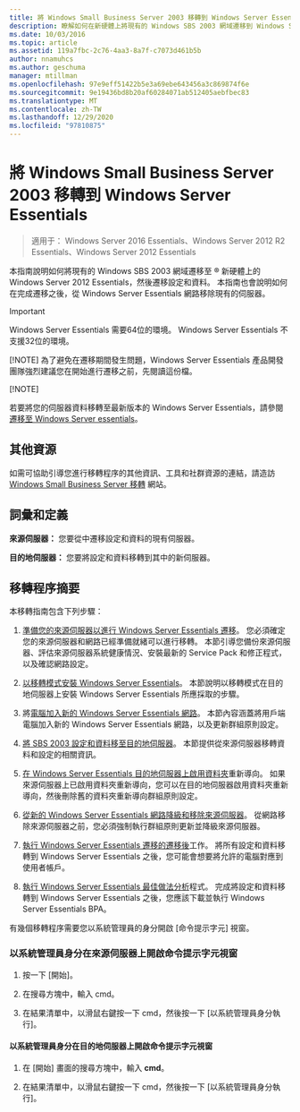 ```yaml
---
title: 將 Windows Small Business Server 2003 移轉到 Windows Server Essentials
description: 瞭解如何在新硬體上將現有的 Windows SBS 2003 網域遷移到 Windows Server 2012 Essentials，然後遷移設定和資料。
ms.date: 10/03/2016
ms.topic: article
ms.assetid: 119a7fbc-2c76-4aa3-8a7f-c7073d461b5b
author: nnamuhcs
ms.author: geschuma
manager: mtillman
ms.openlocfilehash: 97e9eff51422b5e3a69ebe643456a3c869874f6e
ms.sourcegitcommit: 9e19436bd8b20af60284071ab512405aebfbec83
ms.translationtype: MT
ms.contentlocale: zh-TW
ms.lasthandoff: 12/29/2020
ms.locfileid: "97810875"
---
```

# <a name="migrate-windows-small-business-server-2003-to-windows-server-essentials"></a>將 Windows Small Business Server 2003 移轉到 Windows Server Essentials

>適用于： Windows Server 2016 Essentials、Windows Server 2012 R2 Essentials、Windows Server 2012 Essentials

本指南說明如何將現有的 Windows SBS 2003 網域遷移至 &reg; 新硬體上的 Windows Server 2012 Essentials，然後遷移設定和資料。 本指南也會說明如何在完成遷移之後，從 Windows Server Essentials 網路移除現有的伺服器。

> [!IMPORTANT]
>   Windows Server Essentials 需要64位的環境。  Windows Server Essentials 不支援32位的環境。
>
> [!NOTE]
>  為了避免在遷移期間發生問題，Windows Server Essentials 產品開發團隊強烈建議您在開始進行遷移之前，先閱讀這份檔。
>
> [!NOTE]
>
>  若要將您的伺服器資料移轉至最新版本的 Windows Server Essentials，請參閱 [遷移至 Windows Server essentials](Migrate-from-Previous-Versions-to-Windows-Server-Essentials-or-Windows-Server-Essentials-Experience.md)。


## <a name="additional-resources"></a>其他資源
 如需可協助引導您進行移轉程序的其他資訊、工具和社群資源的連結，請造訪 [Windows Small Business Server 移轉](https://go.microsoft.com/fwlink/?LinkId=217520) 網站。

## <a name="terms-and-definitions"></a>詞彙和定義
 **來源伺服器：** 您要從中遷移設定和資料的現有伺服器。

 **目的地伺服器：** 您要將設定和資料移轉到其中的新伺服器。

## <a name="migration-process-summary"></a>移轉程序摘要
 本移轉指南包含下列步驟：


1.  [準備您的來源伺服器以進行 Windows Server Essentials 遷移](Prepare-your-Source-Server-for-Windows-Server-Essentials-migration.md)。  您必須確定您的來源伺服器和網路已經準備就緒可以進行移轉。 本節引導您備份來源伺服器、評估來源伺服器系統健康情況、安裝最新的 Service Pack 和修正程式，以及確認網路設定。

2.  [以移轉模式安裝 Windows Server Essentials](Install-Windows-Server-Essentials-in-migration-mode.md)。  本節說明以移轉模式在目的地伺服器上安裝 Windows Server Essentials 所應採取的步驟。

3.  將[電腦加入新的 Windows Server Essentials 網路](Join-computers-to-the-new-Windows-Server-Essentials-network.md)。  本節內容涵蓋將用戶端電腦加入新的 Windows Server Essentials 網路，以及更新群組原則設定。

4.  [將 SBS 2003 設定和資料移至目的地伺服器](./move-windows-sbs-2003-to-the-destination-server-for-migration.md)。  本節提供從來源伺服器移轉資料和設定的相關資訊。

5.  [在 Windows Server Essentials 目的地伺服器上啟用資料夾](Enable-folder-redirection-on-the-Windows-Server-Essentials-Destination-Server.md)重新導向。  如果來源伺服器上已啟用資料夾重新導向，您可以在目的地伺服器啟用資料夾重新導向，然後刪除舊的資料夾重新導向群組原則設定。

6.  [從新的 Windows Server Essentials 網路降級和移除來源伺服器](Demote-and-remove-the-Source-Server-from-the-new-Windows-Server-Essentials-network.md)。  從網路移除來源伺服器之前，您必須強制執行群組原則更新並降級來源伺服器。

7.  [執行 Windows Server Essentials 遷移的遷移後](Perform-post-migration-tasks-for-Windows-Server-Essentials-migration.md)工作。  將所有設定和資料移轉到 Windows Server Essentials 之後，您可能會想要將允許的電腦對應到使用者帳戶。

8.  [執行 Windows Server Essentials 最佳做法分析](Run-the-Windows-Server-Essentials-Best-Practices-Analyzer.md)程式。  完成將設定和資料移轉到 Windows Server Essentials 之後，您應該下載並執行 Windows Server Essentials BPA。


 有幾個移轉程序需要您以系統管理員的身分開啟 [命令提示字元] 視窗。

###  <a name="to-open-a-command-prompt-window-on-the-source-server-as-an-administrator"></a><a name="BKMK_OpenACommandPromptAsAdmin"></a> 以系統管理員身分在來源伺服器上開啟命令提示字元視窗

1.  按一下 [開始]。

2.  在搜尋方塊中，輸入 cmd。

3.  在結果清單中，以滑鼠右鍵按一下 cmd，然後按一下 [以系統管理員身分執行]。

#### <a name="to-open-a-command-prompt-window-on-the-destination-server-as-an-administrator"></a>以系統管理員身分在目的地伺服器上開啟命令提示字元視窗

1.  在 [開始] 畫面的搜尋方塊中，輸入 **cmd**。

2.  在結果清單中，以滑鼠右鍵按一下 cmd，然後按一下 [以系統管理員身分執行]。